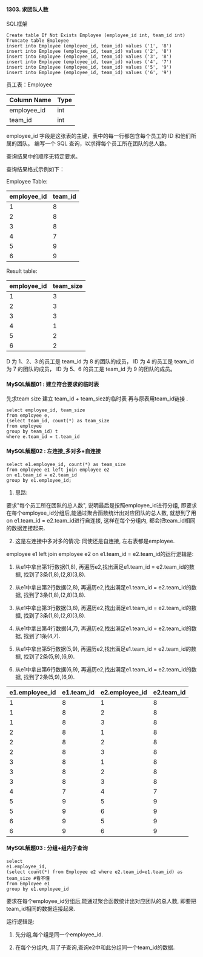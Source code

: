 ####  1303. 求团队人数 

SQL框架

```mysql
Create table If Not Exists Employee (employee_id int, team_id int)
Truncate table Employee
insert into Employee (employee_id, team_id) values ('1', '8')
insert into Employee (employee_id, team_id) values ('2', '8')
insert into Employee (employee_id, team_id) values ('3', '8')
insert into Employee (employee_id, team_id) values ('4', '7')
insert into Employee (employee_id, team_id) values ('5', '9')
insert into Employee (employee_id, team_id) values ('6', '9')
```

员工表：Employee

| Column Name | Type |
| ----------- | ---- |
| employee_id | int  |
| team_id     | int  |

employee_id 字段是这张表的主键，表中的每一行都包含每个员工的 ID 和他们所属的团队。
编写一个 SQL 查询，以求得每个员工所在团队的总人数。

查询结果中的顺序无特定要求。

查询结果格式示例如下：

Employee Table:

| employee_id | team_id |
| ----------- | ------- |
| 1           | 8       |
| 2           | 8       |
| 3           | 8       |
| 4           | 7       |
| 5           | 9       |
| 6           | 9       |

Result table:

| employee_id | team_size |
| ----------- | --------- |
| 1           | 3         |
| 2           | 3         |
| 3           | 3         |
| 4           | 1         |
| 5           | 2         |
| 6           | 2         |

D 为 1、2、3 的员工是 team_id 为 8 的团队的成员，
ID 为 4 的员工是 team_id 为 7 的团队的成员，
ID 为 5、6 的员工是 team_id 为 9 的团队的成员。



#### MySQL解题01  :  建立符合要求的临时表

先求team size 建立 team_id + team_siez的临时表 再与原表用team_id链接 .

```mysql
select employee_id, team_size
from employee e,
(select team_id, count(*) as team_size
from employee
group by team_id) t
where e.team_id = t.team_id
```

#### MySQL解题02  : 左连接_多对多+自连接

```mysql
select e1.employee_id, count(*) as team_size
from employee e1 left join employee e2
on e1.team_id = e2.team_id
group by e1.employee_id;
```

1. 思路:

要求"每个员工所在团队的总人数", 说明最后是按照employee_id进行分组, 即要求在每个employee_id分组后,能通过聚合函数统计出对应团队的总人数, 就想到了用on e1.team_id = e2.team_id进行自连接, 这样在每个分组内, 都会把team_id相同的数据连接起来.



2.  这是左连接中多对多的情况:  同使还是自连接, 左右表都是employee.

employee e1 left join employee e2 on e1.team_id = e2.team_id的运行逻辑是:

1)    从e1中拿出第1行数据(1,8), 再遍历e2,找出满足e1.team_id = e2.team_id的数据, 找到了3条(1,8),(2,8)(3,8).

2)   从e1中拿出第2行数据(2,8), 再遍历e2,找出满足e1.team_id = e2.team_id的数据, 找到了3条(1,8),(2,8)(3,8).

3)   从e1中拿出第3行数据(3,8), 再遍历e2,找出满足e1.team_id = e2.team_id的数据, 找到了3条(1,8),(2,8)(3,8).

4)   从e1中拿出第4行数据(4,7), 再遍历e2,找出满足e1.team_id = e2.team_id的数据, 找到了1条(4,7).

5)   从e1中拿出第5行数据(5,9), 再遍历e2,找出满足e1.team_id = e2.team_id的数据, 找到了2条(5,9),(6,9).

6)   从e1中拿出第6行数据(6,9), 再遍历e2,找出满足e1.team_id = e2.team_id的数据, 找到了2条(5,9),(6,9).

| e1.employee_id | e1.team_id | e2.employee_id | e2.team_id |
| -------------- | ---------- | -------------- | ---------- |
| 1              | 8          | 1              | 8          |
| 1              | 8          | 2              | 8          |
| 1              | 8          | 3              | 8          |
| 2              | 8          | 1              | 8          |
| 2              | 8          | 2              | 8          |
| 2              | 8          | 3              | 8          |
| 3              | 8          | 1              | 8          |
| 3              | 8          | 2              | 8          |
| 3              | 8          | 3              | 8          |
| 4              | 7          | 4              | 7          |
| 5              | 9          | 5              | 9          |
| 5              | 9          | 6              | 9          |
| 6              | 9          | 5              | 9          |
| 6              | 9          | 6              | 9          |



#### MySQL解题03  :  分组+组内子查询

```mysql
select 
e1.employee_id,
(select count(*) from Employee e2 where e2.team_id=e1.team_id) as team_size #看不懂
from Employee e1
group by e1.employee_id
```

 要求在每个employee_id分组后,能通过聚合函数统计出对应团队的总人数, 即要把team_id相同的数据连接起来.

运行逻辑是:

1) 先分组,每个组是同一个employee_id.

2) 在每个分组内, 用了子查询,查询e2中和此分组同一个team_id的数据.











